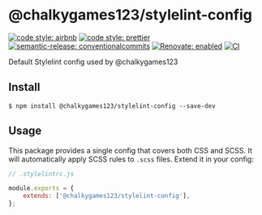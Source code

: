 # @chalkygames123/stylelint-config

[![code style: airbnb](https://img.shields.io/badge/code_style-airbnb-ff5a5f?logo=airbnb&logoColor=fff)](https://github.com/airbnb/javascript)
[![code style: prettier](https://img.shields.io/badge/code_style-prettier-ff69b4?logo=prettier&logoColor=fff)](https://github.com/prettier/prettier)
[![semantic-release: conventionalcommits](https://img.shields.io/badge/semantic--release-conventionalcommits-e10079?logo=semantic-release)](https://github.com/semantic-release/semantic-release)
[![Renovate: enabled](https://img.shields.io/badge/Renovate-enabled-brightgreen?logo=RenovateBot&logoColor=fff)](https://renovatebot.com/)
[![CI](https://github.com/chalkygames123/stylelint-config/actions/workflows/ci.yaml/badge.svg)](https://github.com/chalkygames123/stylelint-config/actions/workflows/ci.yaml)

Default Stylelint config used by @chalkygames123

## Install

```shell
$ npm install @chalkygames123/stylelint-config --save-dev
```

## Usage

This package provides a single config that covers both CSS and SCSS. It will automatically apply SCSS rules to `.scss` files. Extend it in your config:

```javascript
// .stylelintrc.js

module.exports = {
	extends: ['@chalkygames123/stylelint-config'],
};
```
